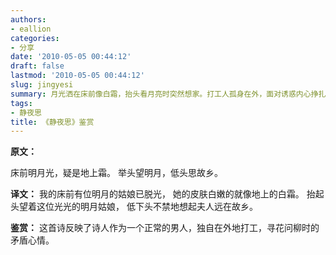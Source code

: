 ```yaml
---
authors:
- eallion
categories:
- 分享
date: '2010-05-05 00:44:12'
draft: false
lastmod: '2010-05-05 00:44:12'
slug: jingyesi
summary: 月光洒在床前像白霜，抬头看月亮时突然想家。打工人孤身在外，面对诱惑内心挣扎，既享受又愧疚。
tags:
- 静夜思
title: 《静夜思》鉴赏
---
```


<strong > 原文：</strong>

床前明月光，疑是地上霜。
举头望明月，低头思故乡。

<strong > 译文：</strong>
我的床前有位明月的姑娘已脱光，
她的皮肤白嫩的就像地上的白霜。
抬起头望着这位光光的明月姑娘，
低下头不禁地想起夫人远在故乡。

<strong > 鉴赏：</strong>
这首诗反映了诗人作为一个正常的男人，独自在外地打工，寻花问柳时的矛盾心情。